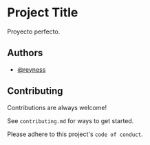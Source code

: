 # Project Title

Proyecto perfecto.

## Authors

- [@reyness](https://www.github.com/reyness)

## Contributing

Contributions are always welcome!

See `contributing.md` for ways to get started.

Please adhere to this project's `code of conduct`.
